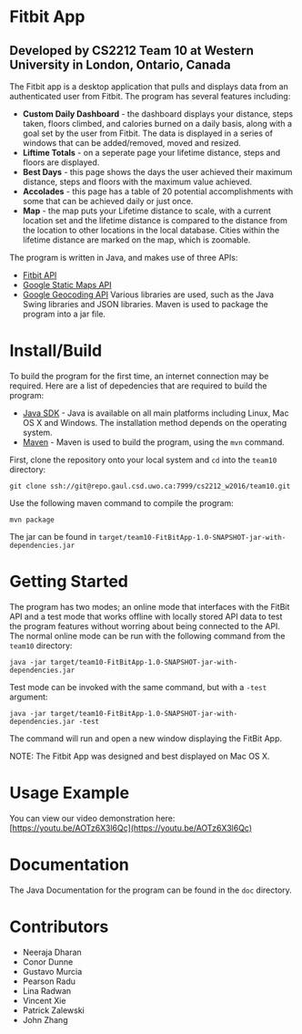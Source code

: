 # Fitbit App
## Developed by CS2212 Team 10 at Western University in London, Ontario, Canada

The Fitbit app is a desktop application that pulls and displays data from an authenticated user from Fitbit. The program has several features including: 
* **Custom Daily Dashboard** - the dashboard displays your distance, steps taken, floors climbed, and calories burned on a daily basis, along with a goal set by the user from Fitbit. The data is displayed in a series of windows that can be added/removed, moved and resized.
* **Liftime Totals** - on a seperate page your lifetime distance, steps and floors are displayed.
* **Best Days** - this page shows the days the user achieved their maximum distance, steps and floors with the maximum value achieved.
* **Accolades** - this page has a table of 20 potential accomplishments with some that can be achieved daily or just once.
* **Map** - the map puts your Lifetime distance to scale, with a current location set and the lifetime distance is compared to the distance from the location to other locations in the local database. Cities within the lifetime distance are marked on the map, which is zoomable.

The program is written in Java, and makes use of three APIs:
* [Fitbit API](https://dev.fitbit.com/)
* [Google Static Maps API](https://developers.google.com/maps/documentation/static-maps/)
* [Google Geocoding API](https://developers.google.com/maps/documentation/geocoding/intro)
Various libraries are used, such as the Java Swing libraries and JSON libraries. Maven is used to package the program into a jar file.

# Install/Build

To build the program for the first time, an internet connection may be required. Here are a list of depedencies that are required to build the program: 
* [Java SDK](http://www.oracle.com/technetwork/java/javase/downloads/index.html) - Java is available on all main platforms including Linux, Mac OS X and Windows. The installation method depends on the operating system. 
* [Maven](https://maven.apache.org/) - Maven is used to build the program, using the `mvn` command.

First, clone the repository onto your local system and `cd` into the `team10` directory:
```
git clone ssh://git@repo.gaul.csd.uwo.ca:7999/cs2212_w2016/team10.git
```

Use the following maven command to compile the program: 
```
mvn package
```

The jar can be found in `target/team10-FitBitApp-1.0-SNAPSHOT-jar-with-dependencies.jar`

# Getting Started

The program has two modes; an online mode that interfaces with the FitBit API and a test mode that works offline with locally stored API data to test the program features without worring about being connected to the API. The normal online mode can be run with the following command from the `team10` directory: 

```
java -jar target/team10-FitBitApp-1.0-SNAPSHOT-jar-with-dependencies.jar
```

Test mode can be invoked with the same command, but with a `-test` argument: 

```
java -jar target/team10-FitBitApp-1.0-SNAPSHOT-jar-with-dependencies.jar -test
```
The command will run and open a new window displaying the FitBit App.

NOTE: The Fitbit App was designed and best displayed on Mac OS X. 

# Usage Example

You can view our video demonstration here: [https://youtu.be/AOTz6X3l6Qc](https://youtu.be/AOTz6X3l6Qc)

# Documentation

The Java Documentation for the program can be found in the `doc` directory.

# Contributors
* Neeraja Dharan
* Conor Dunne
* Gustavo Murcia
* Pearson Radu
* Lina Radwan
* Vincent Xie
* Patrick Zalewski
* John Zhang
